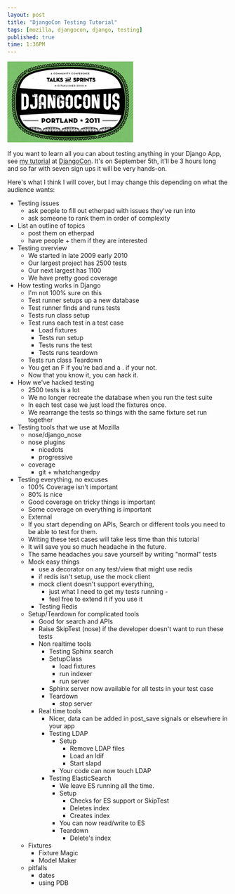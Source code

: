 ```yaml
---
layout: post
title: "DjangoCon Testing Tutorial"
tags: [mozilla, djangocon, django, testing]
published: true
time: 1:36PM
---
```

<div class="side">
   <img src="/static/images/2011/08/10/djangocon.png"
        width="287" height="184"
        alt="DjangoCon 2011" />
</div>

If you want to learn all you can about testing anything in your Django App, see
[my tutorial][t] at [DjangoCon][d].
It's on September 5th, it'll be 3 hours
long and so far with seven sign ups it will be very hands-on.

Here's what I think I will cover, but I may change this depending on what the
audience wants:

* Testing issues
    * ask people to fill out etherpad with issues they've run into
    * ask someone to rank them in order of complexity
* List an outline of topics
    * post them on etherpad
    * have people + them if they are interested
* Testing overview
    * We started in late 2009 early 2010
    * Our largest project has 2500 tests
    * Our next largest has 1100
    * We have pretty good coverage
* How testing works    in Django
    * I'm not 100% sure on this
    * Test runner setups up a new database
    * Test runner finds and runs tests
    * Tests run class setup
    * Test runs each test in a test case
        * Load fixtures
        * Tests run setup
        * Tests runs the test
        * Tests runs teardown
    * Tests run class Teardown
    * You get an F if you're bad and a . if your not.
    * Now that you know it, you can hack it.
* How we've hacked testing
    * 2500 tests is a lot
    * We no longer recreate the database when you run the test suite
    * In each test case we just load the fixtures once.
    * We rearrange the tests so things with the same fixture set run together
* Testing tools that we use at Mozilla
    * nose/django_nose
    * nose plugins
        * nicedots
        * progressive
    * coverage
        * git + whatchangedpy
* Testing everything, no excuses
    * 100% Coverage isn't important
    * 80% is nice
    * Good coverage on tricky things is important
    * Some coverage on everything is important
    * External
    * If you start depending on APIs, Search or different tools you need to be able to test for them.
    * Writing these test cases will take less time than this tutorial
    * It will save you so much headache in the future.
    * The same headaches you save yourself by writing "normal" tests
    * Mock easy things
        * use a decorator on any test/view that might use redis
        * if redis isn't setup, use the mock client
        * mock client doesn't support everything,
            * just what I need to get my tests running -
            * feel free to extend it if you use it
        * Testing Redis
    * Setup/Teardown for complicated tools
        * Good for search and APIs
        * Raise SkipTest (nose) if the developer doesn't want to run these tests
        * Non realtime tools
            * Testing Sphinx search
            * SetupClass
                * load fixtures
                * run indexer
                * run server
            * Sphinx server now available for all tests in your test case
            * Teardown
                * stop server
        * Real time tools
            * Nicer, data can be added in post_save signals or elsewhere in your app
            * Testing LDAP
                * Setup
                    * Remove LDAP files
                    * Load an ldif
                    * Start slapd
                * Your code can now touch LDAP
            * Testing ElasticSearch
                * We leave ES running all the time.
                * Setup
                    * Checks for ES support or SkipTest
                    * Deletes index
                    * Creates index
                * You can now read/write to ES
                * Teardown
                    * Delete's index
    * Fixtures
        * Fixture Magic
        * Model Maker
    * pitfalls
        * dates
        * using PDB


[t]: http://djangocon.us/schedule/presentations/30/
[d]: http://djangocon.us/
